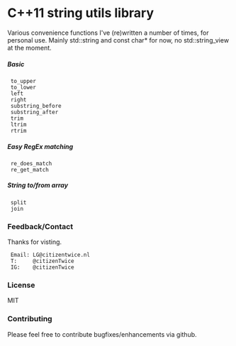 # C++11 string utils library
Various convenience functions I've (re)written a number of times, for personal use. Mainly std::string and const char* for now, no std::string_view at the moment.

##### Basic
```
 to_upper
 to_lower
 left
 right
 substring_before
 substring_after
 trim
 ltrim
 rtrim
```

##### Easy RegEx matching
```
 re_does_match
 re_get_match
```
 
##### String to/from array
```
 split
 join
```
 
### Feedback/Contact
Thanks for visting.
```
 Email: LG@citizentwice.nl
 T:     @citizenTwice
 IG:    @citizenTwice
```

### License
MIT

### Contributing
Please feel free to contribute bugfixes/enhancements via github.
